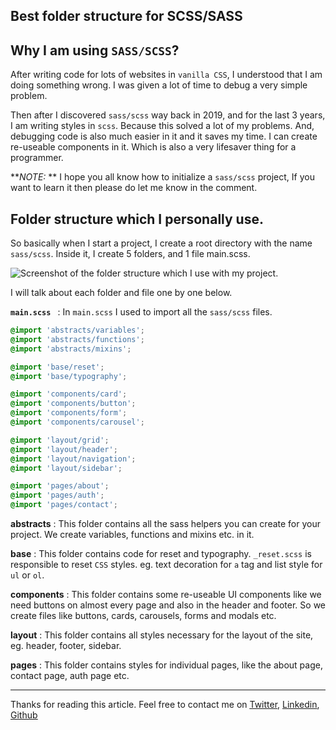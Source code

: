 ## Best folder structure for SCSS/SASS

## Why I am using `SASS/SCSS`?
After writing code for lots of websites in `vanilla CSS`, I understood that I am doing something wrong. I was given a lot of time to debug a very simple problem.

Then after I discovered `sass/scss` way back in 2019, and for the last 3 years, I am writing styles in `scss`. Because this solved a lot of my problems. And, debugging code is also much easier in it and it saves my time. I can create re-useable components in it. Which is also a very lifesaver thing for a programmer.

**_NOTE:_ ** I hope you all know how to initialize a 
 `sass/scss` project, If you want to learn it then please do let me know in the comment.

## Folder structure which I personally use.
So basically when I start a project, I create a root directory with the name `sass/scss`. Inside it, I create 5 folders, and 1 file main.scss.


![Screenshot of the folder structure which I use with my project.](https://dev-to-uploads.s3.amazonaws.com/uploads/articles/hwgujbw1tpdxt8xdg617.png)

I will talk about each folder and file one by one below.

**`main.scss `** : In `main.scss` I used to import all the `sass/scss` files.
```scss
@import 'abstracts/variables';
@import 'abstracts/functions';
@import 'abstracts/mixins';

@import 'base/reset';
@import 'base/typography';

@import 'components/card';
@import 'components/button';
@import 'components/form';
@import 'components/carousel';

@import 'layout/grid';
@import 'layout/header';
@import 'layout/navigation';
@import 'layout/sidebar';

@import 'pages/about';
@import 'pages/auth';
@import 'pages/contact';
```

**abstracts** : This folder contains all the sass helpers you can create for your project. We create variables, functions and mixins etc. in it.

**base** : This folder contains code for reset and typography. `_reset.scss` is responsible to reset `CSS` styles. eg. text decoration for `a` tag and list style for `ul` or `ol`.

**components** : This folder contains some re-useable UI components like we need buttons on almost every page and also in the header and footer.  So we create files like buttons, cards, carousels, forms and modals etc.

**layout** : This folder contains all styles necessary for the layout of the site, eg. header, footer, sidebar.

**pages** : This folder contains styles for individual pages, like the about page, contact page, auth page etc.


---



Thanks for reading this article. Feel free to contact me on <u>[Twitter](https://twitter.com/shubhamku044)</u>, <u>[Linkedin](https://www.linkedin.com/in/shubhamku044/)</u>, <u>[Github](https://github.com/shubhamku044)</u>